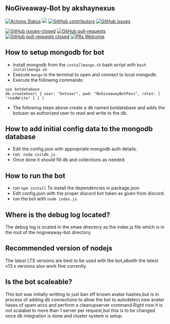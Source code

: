 ## NoGiveaway-Bot by akshaynexus
[![Actions Status](https://github.com/akshaynexus/NoGiveaway-Bot/workflows/Node.js%20CI/badge.svg)](https://github.com/akshaynexus/NoGiveaway-Bot/actions)
[![](https://tokei.rs/b1/github/akshaynexus/NoGiveaway-Bot)]()
[![GitHub contributors](https://img.shields.io/github/contributors/akshaynexus/NoGiveaway-Bot.svg)](https://GitHub.com/akshaynexus/NoGiveaway-Bot/graphs/contributors/)
[![GitHub issues](https://img.shields.io/github/issues/akshaynexus/NoGiveaway-Bot.svg)](https://GitHub.com/akshaynexus/NoGiveaway-Bot/issues/)

[![GitHub issues-closed](https://img.shields.io/github/issues-closed/akshaynexus/NoGiveaway-Bot.svg)](https://GitHub.com/akshaynexus/NoGiveaway-Bot/issues?q=is%3Aissue+is%3Aclosed)
[![GitHub pull-requests](https://img.shields.io/github/issues-pr/akshaynexus/NoGiveaway-Bot.svg)](https://GitHub.com/akshaynexus/NoGiveaway-Bot/pull/)
[![GitHub pull-requests closed](https://img.shields.io/github/issues-pr-closed/akshaynexus/NoGiveaway-Bot.svg)](https://GitHub.com/akshaynexus/NoGiveaway-Bot/pull/)
[![PRs Welcome](https://img.shields.io/badge/PRs-welcome-brightgreen.svg?style=flat-square)](http://makeapullrequest.com)


## How to setup mongodb for bot
- Install mongodb from the ```installmongo.sh``` bash script with ```bash installmongo.sh```
- Execute ```mongo``` in the terminal to open and connect to local mongodb.
- Execute the following commands:
```
use botdatabase
db.createUser( { user: "botuser", pwd: "NoGiveawayBotPass", roles: [ "readWrite" ] } )
```
- The following steps above create a db named botdatabase and adds the botuser as authorized user to read and write to the db.

## How to add initial config data to the mongodb database
- Edit the config.json with appropriate mongodb auth details.
- run ``` node initdb.js```.
- Once done it should fill db and collections as needed.

## How to run the bot
- run ```npm install``` To install the dependencies in package.json
- Edit config.json with the proper discord bot token as given from discord.
- run the bot with ```node index.js```.

## Where is the debug log located?
The debug log is ocated in the smae directory as the index.js file which is in the root of the nogiveaway-bot directory.

## Recommended version of nodejs
The latest LTS versions are best to be used with the bot,albeith the latest v13.x versions also work fine currently.

## Is the bot scaleable?
This bot was initially writting to just ban off known avatar hashes,but is in process of adding db connections to allow the bot to autodetect new avatar hases of spam accs and perform a cleanupserver command.Right now it is not scalabel to more than 1 server per request,but this is to be changed once db integration is done and cluster system is setup.
